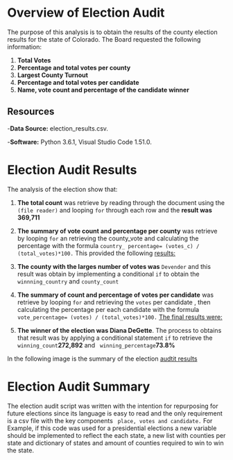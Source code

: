 # Overview of Election Audit 
The purpose of this analysis is to obtain the results of the county election results for the state of Colorado. The Board requested the following information:
 1)	**Total Votes**
 2)	**Percentage and total votes per county**
 3)	**Largest County Turnout**
 4)	**Percentage and total votes per candidate**
 5)	**Name, vote count and percentage of the candidate winner**

## Resources 
-**Data Source:** election_results.csv.

-**Software:** Python 3.6.1, Visual Studio Code 1.51.0.

# Election Audit Results 

The analysis of the election show that:

1)	**The total count** was retrieve by reading through the document using the `(file reader)` and looping `for`   through each row and the **result was 369,711**

2) **The summary of vote count and percentage per county** was retrieve by looping `for` an retrieving the county_vote and calculating the percentage with the formula `country_ percentage= (votes_c) / (total_votes)*100.` This provided the following [results:](Resources/Country_count.png) 
  
3)	**The county with the larges number of votes was** `Devender` and this result was obtain by implementing a conditional `if` to obtain the `winnning_country` and `county_count`

4)	**The summary of count and percentage of votes per candidate** was retrieve by looping `for` and retrieving the  `votes` per candidate , then calculating the percentage per each candidate with the formula `vote_percentage= (votes) / (total_votes)*100.` [The final results were:](Resources/summary_per_candidate.png)

5)	**The winner of the election was Diana DeGette**. The process to obtains that result was by applying a conditional statement `if` to retrieve the  `winning_count`**272,892** and ` winning_percentage`**73.8%**

In the following image is the summary of the election [audtit results](Resources/Elections_summary.png)


# Election Audit Summary
The election audit script was written with the intention for repurposing for future elections since its language is easy to read and the only requirement is a csv  file with the key components  ` place, votes and candidate.` 
For Example, if this code was used for a presidential elections a new variable should be implemented to reflect the each state, a new list with counties per state and dictionary of states and amount of counties required to win to win the state. 
